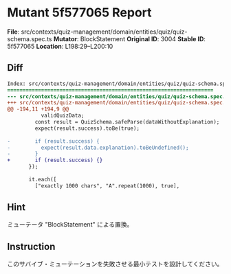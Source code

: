 # Mutant 5f577065 Report

**File**: src/contexts/quiz-management/domain/entities/quiz/quiz-schema.spec.ts
**Mutator**: BlockStatement
**Original ID**: 3004
**Stable ID**: 5f577065
**Location**: L198:29–L200:10

## Diff

```diff
Index: src/contexts/quiz-management/domain/entities/quiz/quiz-schema.spec.ts
===================================================================
--- src/contexts/quiz-management/domain/entities/quiz/quiz-schema.spec.ts	original
+++ src/contexts/quiz-management/domain/entities/quiz/quiz-schema.spec.ts	mutated #3004
@@ -194,11 +194,9 @@
           validQuizData;
         const result = QuizSchema.safeParse(dataWithoutExplanation);
         expect(result.success).toBe(true);
 
-        if (result.success) {
-          expect(result.data.explanation).toBeUndefined();
-        }
+        if (result.success) {}
       });
 
       it.each([
         ["exactly 1000 chars", "A".repeat(1000), true],
```

## Hint

ミューテータ "BlockStatement" による置換。

## Instruction

このサバイブ・ミューテーションを失敗させる最小テストを設計してください。
